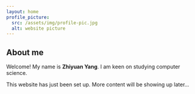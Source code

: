 ```yaml
---
layout: home
profile_picture:
  src: /assets/img/profile-pic.jpg
  alt: website picture
---
```


## About me


Welcome! My name is **Zhiyuan Yang**. I am keen on studying computer science.

<p>
  This website has just been set up.
  More content will be showing up later...
</p>
